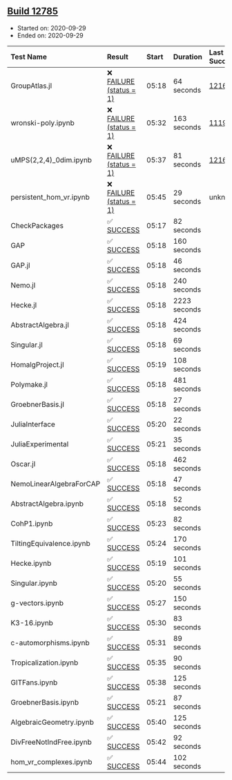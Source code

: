 ## [Build 12785](https://oscarci.mathematik.uni-kl.de/job/oscar/12785/)

* Started on: 2020-09-29
* Ended on: 2020-09-29

| Test Name    | Result | Start | Duration | Last Success | First Failure |
|:-------------|:-------|:------|:---------|:-------------|:--------------|
| GroupAtlas.jl | ❌ [FAILURE (status = 1)](https://oscarci.mathematik.uni-kl.de/job/oscar/12785/artifact/logs/build-12785/GroupAtlas.jl.log) | 05:18 | 64 seconds | [12167](https://oscarci.mathematik.uni-kl.de/job/oscar/12167/) | [12168](https://oscarci.mathematik.uni-kl.de/job/oscar/12168/) |
| wronski-poly.ipynb | ❌ [FAILURE (status = 1)](https://oscarci.mathematik.uni-kl.de/job/oscar/12785/artifact/logs/build-12785/wronski-poly.ipynb.log) | 05:32 | 163 seconds | [11192](https://oscarci.mathematik.uni-kl.de/job/oscar/11192/) | [11193](https://oscarci.mathematik.uni-kl.de/job/oscar/11193/) |
| uMPS(2,2,4)_0dim.ipynb | ❌ [FAILURE (status = 1)](https://oscarci.mathematik.uni-kl.de/job/oscar/12785/artifact/logs/build-12785/uMPS-2-2-4-_0dim.ipynb.log) | 05:37 | 81 seconds | [12167](https://oscarci.mathematik.uni-kl.de/job/oscar/12167/) | [12168](https://oscarci.mathematik.uni-kl.de/job/oscar/12168/) |
| persistent_hom_vr.ipynb | ❌ [FAILURE (status = 1)](https://oscarci.mathematik.uni-kl.de/job/oscar/12785/artifact/logs/build-12785/persistent_hom_vr.ipynb.log) | 05:45 | 29 seconds | unknown | unknown |
| CheckPackages | ✅ [SUCCESS](https://oscarci.mathematik.uni-kl.de/job/oscar/12785/artifact/logs/build-12785/CheckPackages.log) | 05:17 | 82 seconds |  |  |
| GAP | ✅ [SUCCESS](https://oscarci.mathematik.uni-kl.de/job/oscar/12785/artifact/logs/build-12785/GAP.log) | 05:18 | 160 seconds |  |  |
| GAP.jl | ✅ [SUCCESS](https://oscarci.mathematik.uni-kl.de/job/oscar/12785/artifact/logs/build-12785/GAP.jl.log) | 05:18 | 46 seconds |  |  |
| Nemo.jl | ✅ [SUCCESS](https://oscarci.mathematik.uni-kl.de/job/oscar/12785/artifact/logs/build-12785/Nemo.jl.log) | 05:18 | 240 seconds |  |  |
| Hecke.jl | ✅ [SUCCESS](https://oscarci.mathematik.uni-kl.de/job/oscar/12785/artifact/logs/build-12785/Hecke.jl.log) | 05:18 | 2223 seconds |  |  |
| AbstractAlgebra.jl | ✅ [SUCCESS](https://oscarci.mathematik.uni-kl.de/job/oscar/12785/artifact/logs/build-12785/AbstractAlgebra.jl.log) | 05:18 | 424 seconds |  |  |
| Singular.jl | ✅ [SUCCESS](https://oscarci.mathematik.uni-kl.de/job/oscar/12785/artifact/logs/build-12785/Singular.jl.log) | 05:18 | 69 seconds |  |  |
| HomalgProject.jl | ✅ [SUCCESS](https://oscarci.mathematik.uni-kl.de/job/oscar/12785/artifact/logs/build-12785/HomalgProject.jl.log) | 05:19 | 108 seconds |  |  |
| Polymake.jl | ✅ [SUCCESS](https://oscarci.mathematik.uni-kl.de/job/oscar/12785/artifact/logs/build-12785/Polymake.jl.log) | 05:18 | 481 seconds |  |  |
| GroebnerBasis.jl | ✅ [SUCCESS](https://oscarci.mathematik.uni-kl.de/job/oscar/12785/artifact/logs/build-12785/GroebnerBasis.jl.log) | 05:18 | 27 seconds |  |  |
| JuliaInterface | ✅ [SUCCESS](https://oscarci.mathematik.uni-kl.de/job/oscar/12785/artifact/logs/build-12785/JuliaInterface.log) | 05:20 | 22 seconds |  |  |
| JuliaExperimental | ✅ [SUCCESS](https://oscarci.mathematik.uni-kl.de/job/oscar/12785/artifact/logs/build-12785/JuliaExperimental.log) | 05:21 | 35 seconds |  |  |
| Oscar.jl | ✅ [SUCCESS](https://oscarci.mathematik.uni-kl.de/job/oscar/12785/artifact/logs/build-12785/Oscar.jl.log) | 05:18 | 462 seconds |  |  |
| NemoLinearAlgebraForCAP | ✅ [SUCCESS](https://oscarci.mathematik.uni-kl.de/job/oscar/12785/artifact/logs/build-12785/NemoLinearAlgebraForCAP.log) | 05:18 | 47 seconds |  |  |
| AbstractAlgebra.ipynb | ✅ [SUCCESS](https://oscarci.mathematik.uni-kl.de/job/oscar/12785/artifact/logs/build-12785/AbstractAlgebra.ipynb.log) | 05:18 | 52 seconds |  |  |
| CohP1.ipynb | ✅ [SUCCESS](https://oscarci.mathematik.uni-kl.de/job/oscar/12785/artifact/logs/build-12785/CohP1.ipynb.log) | 05:23 | 82 seconds |  |  |
| TiltingEquivalence.ipynb | ✅ [SUCCESS](https://oscarci.mathematik.uni-kl.de/job/oscar/12785/artifact/logs/build-12785/TiltingEquivalence.ipynb.log) | 05:24 | 170 seconds |  |  |
| Hecke.ipynb | ✅ [SUCCESS](https://oscarci.mathematik.uni-kl.de/job/oscar/12785/artifact/logs/build-12785/Hecke.ipynb.log) | 05:19 | 101 seconds |  |  |
| Singular.ipynb | ✅ [SUCCESS](https://oscarci.mathematik.uni-kl.de/job/oscar/12785/artifact/logs/build-12785/Singular.ipynb.log) | 05:20 | 55 seconds |  |  |
| g-vectors.ipynb | ✅ [SUCCESS](https://oscarci.mathematik.uni-kl.de/job/oscar/12785/artifact/logs/build-12785/g-vectors.ipynb.log) | 05:27 | 150 seconds |  |  |
| K3-16.ipynb | ✅ [SUCCESS](https://oscarci.mathematik.uni-kl.de/job/oscar/12785/artifact/logs/build-12785/K3-16.ipynb.log) | 05:30 | 83 seconds |  |  |
| c-automorphisms.ipynb | ✅ [SUCCESS](https://oscarci.mathematik.uni-kl.de/job/oscar/12785/artifact/logs/build-12785/c-automorphisms.ipynb.log) | 05:31 | 89 seconds |  |  |
| Tropicalization.ipynb | ✅ [SUCCESS](https://oscarci.mathematik.uni-kl.de/job/oscar/12785/artifact/logs/build-12785/Tropicalization.ipynb.log) | 05:35 | 90 seconds |  |  |
| GITFans.ipynb | ✅ [SUCCESS](https://oscarci.mathematik.uni-kl.de/job/oscar/12785/artifact/logs/build-12785/GITFans.ipynb.log) | 05:38 | 125 seconds |  |  |
| GroebnerBasis.ipynb | ✅ [SUCCESS](https://oscarci.mathematik.uni-kl.de/job/oscar/12785/artifact/logs/build-12785/GroebnerBasis.ipynb.log) | 05:21 | 87 seconds |  |  |
| AlgebraicGeometry.ipynb | ✅ [SUCCESS](https://oscarci.mathematik.uni-kl.de/job/oscar/12785/artifact/logs/build-12785/AlgebraicGeometry.ipynb.log) | 05:40 | 125 seconds |  |  |
| DivFreeNotIndFree.ipynb | ✅ [SUCCESS](https://oscarci.mathematik.uni-kl.de/job/oscar/12785/artifact/logs/build-12785/DivFreeNotIndFree.ipynb.log) | 05:42 | 92 seconds |  |  |
| hom_vr_complexes.ipynb | ✅ [SUCCESS](https://oscarci.mathematik.uni-kl.de/job/oscar/12785/artifact/logs/build-12785/hom_vr_complexes.ipynb.log) | 05:44 | 102 seconds |  |  |
